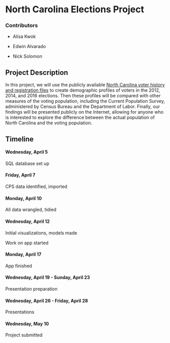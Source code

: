 # North Carolina Elections Project

### Contributors

- Alisa Kwok

- Edwin Alvarado

- Nick Solomon

## Project Description

In this project, we will use the publicly available [North Carolina voter 
history and registration files](http://dl.ncsbe.gov/index.html?prefix=data/) to
create demographic profiles of voters in the 2012, 2014, and 2016 elections.
Then these profiles will be compared with other measures of the voting
population, including the Current Population Survey, administered by Census
Bureau and the Department of Labor. Finally, our findings will be presented
publicly on the Internet, allowing for anyone who is interested to explore the
difference between the actual population of North Carolina and the voting
population.

## Timeline

#### Wednesday, April 5
SQL database set up

#### Friday, April 7
CPS data identified, imported

#### Monday, April 10
All data wrangled, tidied

#### Wednesday, April 12
Initial visualizations, models made

Work on app started

#### Monday, April 17
App finished

#### Wednesday, April 19 - Sunday, April 23
Presentation preparation

#### Wednesday, April 26 - Friday, April 28
Presentations

#### Wednesday, May 10
Project submitted




